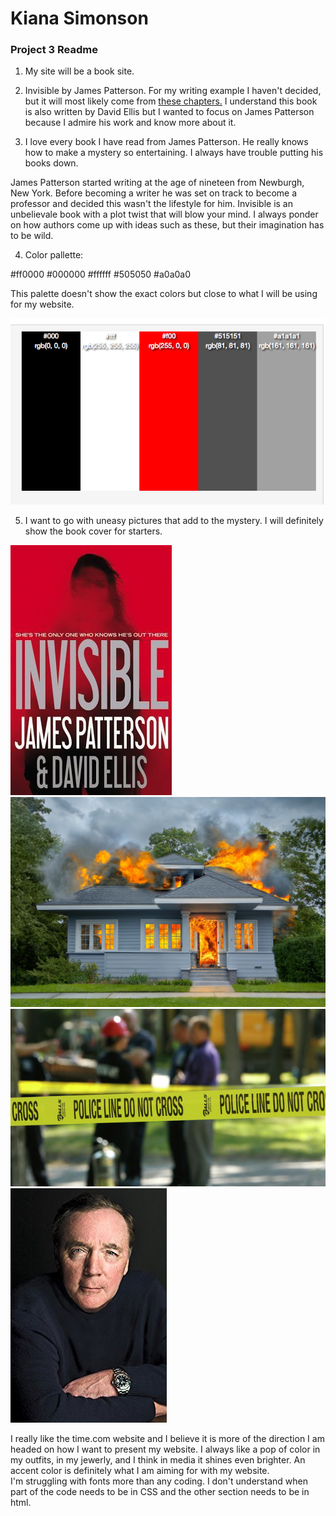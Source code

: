 
# Kiana Simonson

### Project 3 Readme


  1. My site will be a book site.

  2. Invisible by James Patterson. For my writing example I haven't decided, but it will most likely come from
  [these chapters.](http://www.jamespatterson.com/books/invisible#excerpts)
  I understand this book is also written by David Ellis but I wanted to focus on James Patterson because I admire his work and know more about it.


  3. I love every book I have read from James Patterson. He really knows how to make a mystery so entertaining. I always have trouble putting his books down.

  James Patterson started writing at the age of nineteen from Newburgh, New York. Before becoming a writer he was set on track to become a professor and decided this wasn't the lifestyle for him. Invisible is an unbelievale book with a plot twist that will blow your mind. I always ponder on how authors come up with ideas such as these, but their imagination has to be wild.

  4. Color pallette:

  #ff0000  #000000  #ffffff  #505050 #a0a0a0

  This palette doesn't show the exact colors but close to what I will be using for my website.

  ![Screenshot Of my Directory](./images/colorpalette.png)

  5. I want to go with uneasy pictures that add to the mystery. I will definitely show the book cover for starters.

  ![Screenshot Of my Directory](./images/bookcover.jpg)
  ![Screenshot Of my Directory](./images/burninghouse.jpg)
  ![Screenshot Of my Directory](./images/crimescene.jpg)
  ![Screenshot Of my Directory](./images/james.jpg)


I really like the time.com website and I believe it is more of the direction I am headed on how I want to present my website. I always like a pop of color in my outfits, in my jewerly, and I think in media it shines even brighter. An accent color is definitely what I am aiming for with my website.
</br>
I'm struggling with fonts more than any coding. I don't understand when part of the code needs to be in CSS and the other section needs to be in html. 
